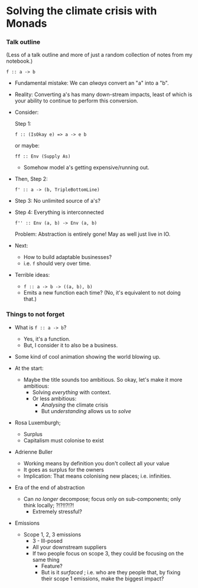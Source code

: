 # Solving the climate crisis with Monads

### Talk outline

(Less of a talk outline and more of just a random collection of notes from my
 notebook.)

```
f :: a -> b
```

- Fundamental mistake: We can _always_ convert an "a" into a "b".

- Reality: Converting a's has many down-stream impacts, least of which is your
  ability to continue to perform this conversion.

- Consider:

  Step 1:

  ```
  f :: (IsOkay e) => a -> e b
  ```

  or maybe:

  ```
  ff :: Env (Supply As)
  ```

  - Somehow model a's getting expensive/running out.

- Then, Step 2:

  ```
  f' :: a -> (b, TripleBottomLine)
  ```

- Step 3: No unlimited source of a's?
- Step 4: Everything is interconnected

  ```
  f'' :: Env (a, b) -> Env (a, b)
  ```

  Problem: Abstraction is entirely gone! May as well just live in IO.

- Next:
  - How to build adaptable businesses?
  - i.e. `f` should very over time.

- Terrible ideas:
  - `f :: a -> b -> ((a, b), b)`
  - Emits a new function each time? (No, it's equivalent to not doing that.)

### Things to not forget

- What is `f :: a -> b`?
  - Yes, it's a function.
  - But, I consider it to also be a business.

- Some kind of cool animation showing the world blowing up.
- At the start:
  - Maybe the title sounds too ambitious. So okay, let's make it more
  ambitious:
    - Solving _everything_ with context.
    - Or less ambitious:
      - _Analysing_ the climate crisis
      - But _understanding_ allows us to _solve_

- Rosa Luxemburgh;
  - Surplus
  - Capitalism must colonise to exist

- Adrienne Buller
  - Working means by definition you don't collect all your value
  - It goes as surplus for the owners
  - Implication: That means colonising new places; i.e. infinities.

- Era of the end of abstraction
  - Can _no longer_ decompose; focus only on sub-components; only think
  locally; ?!?!!?!?!
    - Extremely stressful?

- Emissions
  - Scope 1, 2, 3 emissions
    - 3 - Ill-posed
    - All your downstream suppliers
    - If two people focus on scope 3, they could be focusing on the same thing
      - Feature?
      - But is it _surfaced_ ; i.e. who are they people that, by fixing their
        scope 1 emissions, make the biggest impact?


